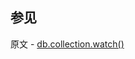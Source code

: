 ## 参见

原文 - [db.collection.watch()]( https://docs.mongodb.com/manual/reference/method/db.collection.watch/ )

